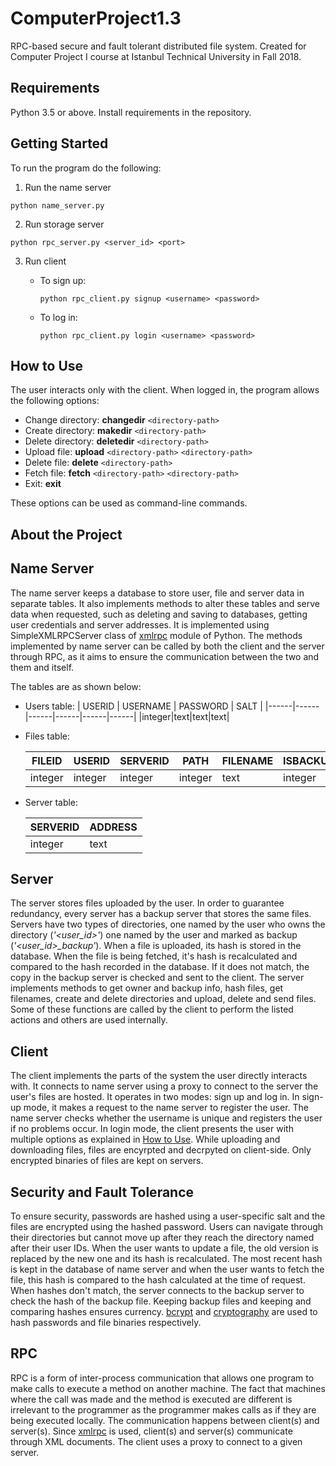 # ComputerProject1.3
RPC-based secure and fault tolerant distributed file system.
Created for Computer Project I course at Istanbul Technical University in Fall 2018.

## Requirements
Python 3.5 or above.
Install requirements in the repository.

## Getting Started
To run the program do the following:
1) Run the name server
 ```
python name_server.py
```
2) Run storage server
```
python rpc_server.py <server_id> <port>
```
3) Run client <br/>
    * To sign up:
        ```
        python rpc_client.py signup <username> <password>
        ```

    * To log in:
        ```  
        python rpc_client.py login <username> <password>
        ```

## How to Use
The user interacts only with the client. When logged in, the program allows the following options: <br/>
- Change directory: **changedir** `<directory-path>`
- Create directory: **makedir** `<directory-path>`
- Delete directory: **deletedir** `<directory-path>`
- Upload file: **upload** `<directory-path>` `<directory-path>`
- Delete file: **delete** `<directory-path>`
- Fetch file: **fetch** `<directory-path>` `<directory-path>`
- Exit: **exit**

These options can be used as command-line commands.


## About the Project
## Name Server
The name server keeps a database to store user, file and server data in separate tables. It also implements methods to alter these tables and serve data when requested, such as deleting and saving to databases, getting user credentials and server addresses. 
It is implemented using SimpleXMLRPCServer class of [xmlrpc](https://docs.python.org/3.7/library/xmlrpc.html) module of Python. The methods implemented by name server can be called by both the client and the server through RPC, as it aims to ensure the communication between the two and them and itself.

The tables are as shown below:

- Users table:
    | USERID   | USERNAME  |  PASSWORD  | SALT  | 
    |------|------|------|------|------|------|
    |integer|text|text|text|
- Files table:

    | FILEID   | USERID  |  SERVERID  |  PATH  | FILENAME | ISBACKUP |FILEHASH | LASTMODIFIED | USERID | SERVERID |
    |------|------|------|------|------|------|------|------|------|-------|
    |integer|integer|integer|integer|text|integer|text|integer|FK|FK|
- Server table:

    | SERVERID | ADDRESS |
    |----------|---------|
    | integer  | text    |



## Server
The server stores files uploaded by the user. In order to guarantee redundancy, every server has a backup server that stores the same files. Servers have two types of directories, one named by the user who owns the directory (*'<user_id>'*) one named by the user and marked as backup (*'<user_id>_backup'*). When a file is uploaded, its hash is stored in the database. When the file is being fetched, it's hash is recalculated and compared to the hash recorded in the database. If it does not match, the copy in the backup server is checked and sent to the client.
The server implements methods to get owner and backup info, hash files, get filenames, create and delete directories and upload, delete and send files. Some of these functions are called by the client to perform the listed actions and others are used internally.


## Client 
The client implements the parts of the system the user directly interacts with.
It connects to name server using a proxy to connect to the server the user's files are hosted. It operates in two modes: sign up and log in. In sign-up mode, it makes a request to the name server to register the user. The name server checks whether the username is unique and registers the user if no problems occur. In login mode, the client presents the user with multiple options as explained in [How to Use](#How-to-Use). While uploading and downloading files, files are encyrpted and decrpyted on client-side. Only encrypted binaries of files are kept on servers.

## Security and Fault Tolerance
To ensure security, passwords are hashed using a user-specific salt and the files are encrypted using the hashed password. Users can navigate through their directories but cannot move up after they reach the directory named after their user IDs. 
When the user wants to update a file, the old version is replaced by the new one and its hash is recalculated. The most recent hash is kept in the database of name server and when the user wants to fetch the file, this hash is compared to the hash calculated at the time of request. When hashes don't match, the server connects to the backup server to check the hash of the backup file. Keeping backup files and keeping and comparing hashes ensures currency. [bcrypt](https://pypi.org/project/bcrypt/) and [cryptography](https://pypi.org/project/cryptography/) are used to hash passwords and file binaries respectively. 

## RPC
RPC is a form of inter-process communication that allows one program to make calls to execute a method on another machine. The fact that machines where the call was made and the method is executed are different is irrelevant to the programmer as the programmer makes calls as if they are being executed locally. The communication happens between client(s) and server(s). Since [xmlrpc](https://docs.python.org/3.7/library/xmlrpc.html) is used, client(s) and server(s) communicate through XML documents. The client uses a proxy to connect to a given server. 